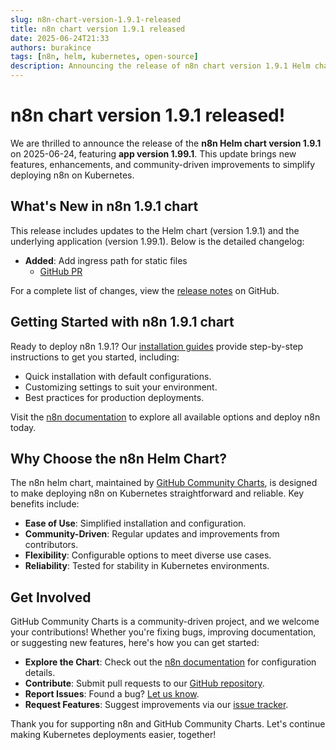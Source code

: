 ```yaml
---
slug: n8n-chart-version-1.9.1-released
title: n8n chart version 1.9.1 released
date: 2025-06-24T21:33
authors: burakince
tags: [n8n, helm, kubernetes, open-source]
description: Announcing the release of n8n chart version 1.9.1 Helm chart, featuring app version 1.99.1, with new features and community-driven improvements.
---
```


# n8n chart version 1.9.1 released!

We are thrilled to announce the release of the **n8n Helm chart version 1.9.1** on 2025-06-24, featuring **app version 1.99.1**. This update brings new features, enhancements, and community-driven improvements to simplify deploying n8n on Kubernetes.

## What's New in n8n 1.9.1 chart

This release includes updates to the Helm chart (version 1.9.1) and the underlying application (version 1.99.1). Below is the detailed changelog:

- **Added**: Add ingress path for static files
    - [GitHub PR](https://github.com/community-charts/helm-charts/pull/143)


For a complete list of changes, view the [release notes](https://github.com/community-charts/helm-charts/releases/tag/n8n-1.9.1) on GitHub.

<!-- truncate -->

## Getting Started with n8n 1.9.1 chart

Ready to deploy n8n 1.9.1? Our [installation guides](https://community-charts.github.io/docs/category/n8n) provide step-by-step instructions to get you started, including:

- Quick installation with default configurations.
- Customizing settings to suit your environment.
- Best practices for production deployments.

Visit the [n8n documentation](https://community-charts.github.io/docs/category/n8n) to explore all available options and deploy n8n today.

## Why Choose the n8n Helm Chart?

The n8n helm chart, maintained by [GitHub Community Charts](https://github.com/community-charts/helm-charts), is designed to make deploying n8n on Kubernetes straightforward and reliable. Key benefits include:

- **Ease of Use**: Simplified installation and configuration.
- **Community-Driven**: Regular updates and improvements from contributors.
- **Flexibility**: Configurable options to meet diverse use cases.
- **Reliability**: Tested for stability in Kubernetes environments.

## Get Involved

GitHub Community Charts is a community-driven project, and we welcome your contributions! Whether you're fixing bugs, improving documentation, or suggesting new features, here's how you can get started:

- **Explore the Chart**: Check out the [n8n documentation](https://community-charts.github.io/docs/category/n8n) for configuration details.
- **Contribute**: Submit pull requests to our [GitHub repository](https://github.com/community-charts/helm-charts).
- **Report Issues**: Found a bug? [Let us know](https://github.com/community-charts/helm-charts/issues).
- **Request Features**: Suggest improvements via our [issue tracker](https://github.com/community-charts/helm-charts/issues/new).

Thank you for supporting n8n and GitHub Community Charts. Let's continue making Kubernetes deployments easier, together!
